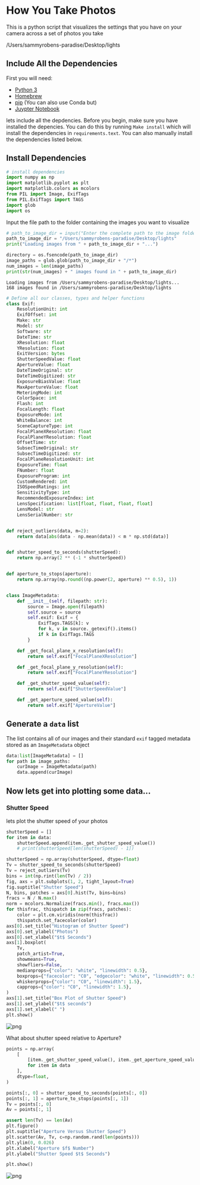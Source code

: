 # How You Take Photos

This is a python script that visualizes the settings that you have on your camera across a set of photos you take


/Users/sammyrobens-paradise/Desktop/lights


## Include All the Dependencies

First you will need:

- [Python 3](https://www.python.org/downloads/)
- [Homebrew](https://brew.sh)
- [pip](https://pip.pypa.io/en/stable/installation/) (You can also use Conda but)
- [Juypter Notebook](https://jupyter.org/install)

lets include all the depdencies. Before you begin, make sure you have installed the depencies.
You can do this by running `Make install` which will install the dependencies in `requirements.text`. You can also manually install the dependencies listed below.


## Install Dependencies



```python
# install dependencies
import numpy as np
import matplotlib.pyplot as plt
import matplotlib.colors as mcolors
from PIL import Image, ExifTags
from PIL.ExifTags import TAGS
import glob
import os
```

Input the file path to the folder containing the images you want to visualize



```python
# path_to_image_dir = input("Enter the complete path to the image folder")
path_to_image_dir = "/Users/sammyrobens-paradise/Desktop/lights"
print("Loading images from " + path_to_image_dir + "...")

directory = os.fsencode(path_to_image_dir)
image_paths = glob.glob(path_to_image_dir + "/*")
num_images = len(image_paths)
print(str(num_images) + " images found in " + path_to_image_dir)
```

    Loading images from /Users/sammyrobens-paradise/Desktop/lights...
    168 images found in /Users/sammyrobens-paradise/Desktop/lights



```python
# Define all our classes, types and helper functions
class Exif:
    ResolutionUnit: int
    ExifOffset: int
    Make: str
    Model: str
    Software: str
    DateTime: str
    XResolution: float
    YResolution: float
    ExitVersion: bytes
    ShutterSpeedValue: float
    ApertureValue: float
    DateTimeOriginal: str
    DateTimeDigitized: str
    ExposureBiasValue: float
    MaxApertureValue: float
    MeteringMode: int
    ColorSpace: int
    Flash: int
    FocalLength: float
    ExposureMode: int
    WhiteBalance: int
    SceneCaptureType: int
    FocalPlaneXResolution: float
    FocalPlaneYResolution: float
    OffsetTime: str
    SubsecTimeOriginal: str
    SubsecTimeDigitized: str
    FocalPlaneResolutionUnit: int
    ExposureTime: float
    FNumber: float
    ExposureProgram: int
    CustomRendered: int
    ISOSpeedRatings: int
    SensitivityType: int
    RecommendedExposureIndex: int
    LensSpecification: list[float, float, float, float]
    LensModel: str
    LensSerialNumber: str


def reject_outliers(data, m=2):
    return data[abs(data - np.mean(data)) < m * np.std(data)]


def shutter_speed_to_seconds(shutterSpeed):
    return np.array(2 ** (-1 * shutterSpeed))


def aperture_to_stops(aperture):
    return np.array(np.round((np.power(2, aperture) ** 0.5), 1))


class ImageMetadata:
    def __init__(self, filepath: str):
        source = Image.open(filepath)
        self.source = source
        self.exif: Exif = {
            ExifTags.TAGS[k]: v
            for k, v in source._getexif().items()
            if k in ExifTags.TAGS
        }

    def _get_focal_plane_x_resolution(self):
        return self.exif["FocalPlaneXResolution"]

    def _get_focal_plane_y_resolution(self):
        return self.exif["FocalPlaneYResolution"]

    def _get_shutter_speed_value(self):
        return self.exif["ShutterSpeedValue"]

    def _get_aperture_speed_value(self):
        return self.exif["ApertureValue"]
```

## Generate a `data` list
The list contains all of our images and their standard `exif` tagged metadata stored as an `ImageMetadata` object


```python
data:list[ImageMetadata] = []
for path in image_paths:
    curImage = ImageMetadata(path)
    data.append(curImage)
```

## Now lets get into plotting some data...

### Shutter Speed 

lets plot the shutter speed of your photos


```python
shutterSpeed = []
for item in data:
    shutterSpeed.append(item._get_shutter_speed_value())
    # print(shutterSpeed[len(shutterSpeed) - 1])

shutterSpeed = np.array(shutterSpeed, dtype=float)
Tv = shutter_speed_to_seconds(shutterSpeed)
Tv = reject_outliers(Tv)
bins = int(np.rint(len(Tv) / 2))
fig, axs = plt.subplots(1, 2, tight_layout=True)
fig.suptitle("Shutter Speed")
N, bins, patches = axs[0].hist(Tv, bins=bins)
fracs = N / N.max()
norm = mcolors.Normalize(fracs.min(), fracs.max())
for thisfrac, thispatch in zip(fracs, patches):
    color = plt.cm.viridis(norm(thisfrac))
    thispatch.set_facecolor(color)
axs[0].set_title("Histogram of Shutter Speed")
axs[0].set_ylabel("Photos")
axs[0].set_xlabel("$t$ Seconds")
axs[1].boxplot(
    Tv,
    patch_artist=True,
    showmeans=True,
    showfliers=False,
    medianprops={"color": "white", "linewidth": 0.5},
    boxprops={"facecolor": "C0", "edgecolor": "white", "linewidth": 0.5},
    whiskerprops={"color": "C0", "linewidth": 1.5},
    capprops={"color": "C0", "linewidth": 1.5},
)
axs[1].set_title("Box Plot of Shutter Speed")
axs[1].set_ylabel("$t$ seconds")
axs[1].set_xlabel(" ")
plt.show()
```


    
![png](script_files/script_12_0.png)
    


What about shutter speed relative to Aperture?


```python
points = np.array(
    [
        [item._get_shutter_speed_value(), item._get_aperture_speed_value()]
        for item in data
    ],
    dtype=float,
)

points[:, 0] = shutter_speed_to_seconds(points[:, 0])
points[:, 1] = aperture_to_stops(points[:, 1])
Tv = points[:, 0]
Av = points[:, 1]

assert len(Tv) == len(Av)
plt.figure()
plt.suptitle("Aperture Versus Shutter Speed")
plt.scatter(Av, Tv, c=np.random.rand(len(points)))
plt.ylim(0, 0.026)
plt.xlabel("Aperture $f$ Number")
plt.ylabel("Shutter Speed $t$ Seconds")

plt.show()
```


    
![png](script_files/script_14_0.png)
    

